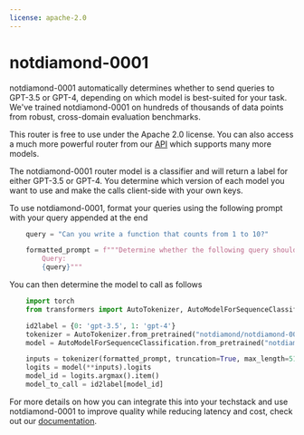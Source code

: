 ```yaml
---
license: apache-2.0
---
```

# notdiamond-0001

notdiamond-0001 automatically determines whether to send queries to GPT-3.5 or GPT-4, depending on which model is best-suited for your task. We've trained notdiamond-0001 on hundreds of thousands of data points from robust, cross-domain evaluation benchmarks.

This router is free to use under the Apache 2.0 license. You can also access a much more powerful router from our [API](https://notdiamond.readme.io/reference/api-introduction) which supports many more models.

The notdiamond-0001 router model is a classifier and will return a label for either GPT-3.5 or GPT-4. You determine which version of each model you want to use and make the calls client-side with your own keys.

To use notdiamond-0001, format your queries using the following prompt with your query appended at the end
``` python
    query = "Can you write a function that counts from 1 to 10?"

    formatted_prompt = f"""Determine whether the following query should be sent to GPT-3.5 or GPT-4.
        Query:
        {query}"""
```


You can then determine the model to call as follows
``` python
    import torch
    from transformers import AutoTokenizer, AutoModelForSequenceClassification

    id2label = {0: 'gpt-3.5', 1: 'gpt-4'}
    tokenizer = AutoTokenizer.from_pretrained("notdiamond/notdiamond-0001")
    model = AutoModelForSequenceClassification.from_pretrained("notdiamond/notdiamond-0001")

    inputs = tokenizer(formatted_prompt, truncation=True, max_length=512, return_tensors="pt")
    logits = model(**inputs).logits
    model_id = logits.argmax().item()
    model_to_call = id2label[model_id]
```
For more details on how you can integrate this into your techstack and use notdiamond-0001 to improve quality while reducing latency and cost, check out our [documentation](https://notdiamond.readme.io/docs/).